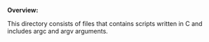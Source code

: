 **Overview:**

This directory consists of files that contains scripts written in C and includes argc and argv arguments.
